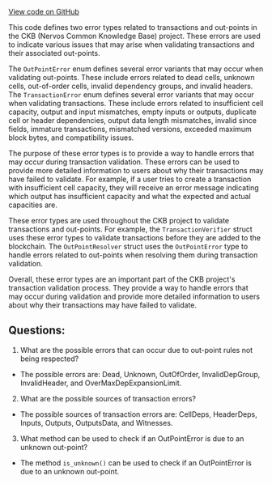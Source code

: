 [View code on GitHub](https://github.com/nervosnetwork/ckb/blob/develop/util/types/src/core/error.rs)

This code defines two error types related to transactions and out-points in the CKB (Nervos Common Knowledge Base) project. These errors are used to indicate various issues that may arise when validating transactions and their associated out-points.

The `OutPointError` enum defines several error variants that may occur when validating out-points. These include errors related to dead cells, unknown cells, out-of-order cells, invalid dependency groups, and invalid headers. The `TransactionError` enum defines several error variants that may occur when validating transactions. These include errors related to insufficient cell capacity, output and input mismatches, empty inputs or outputs, duplicate cell or header dependencies, output data length mismatches, invalid since fields, immature transactions, mismatched versions, exceeded maximum block bytes, and compatibility issues.

The purpose of these error types is to provide a way to handle errors that may occur during transaction validation. These errors can be used to provide more detailed information to users about why their transactions may have failed to validate. For example, if a user tries to create a transaction with insufficient cell capacity, they will receive an error message indicating which output has insufficient capacity and what the expected and actual capacities are.

These error types are used throughout the CKB project to validate transactions and out-points. For example, the `TransactionVerifier` struct uses these error types to validate transactions before they are added to the blockchain. The `OutPointResolver` struct uses the `OutPointError` type to handle errors related to out-points when resolving them during transaction validation.

Overall, these error types are an important part of the CKB project's transaction validation process. They provide a way to handle errors that may occur during validation and provide more detailed information to users about why their transactions may have failed to validate.
## Questions:
 1. What are the possible errors that can occur due to out-point rules not being respected?
- The possible errors are: Dead, Unknown, OutOfOrder, InvalidDepGroup, InvalidHeader, and OverMaxDepExpansionLimit.

2. What are the possible sources of transaction errors?
- The possible sources of transaction errors are: CellDeps, HeaderDeps, Inputs, Outputs, OutputsData, and Witnesses.

3. What method can be used to check if an OutPointError is due to an unknown out-point?
- The method `is_unknown()` can be used to check if an OutPointError is due to an unknown out-point.
